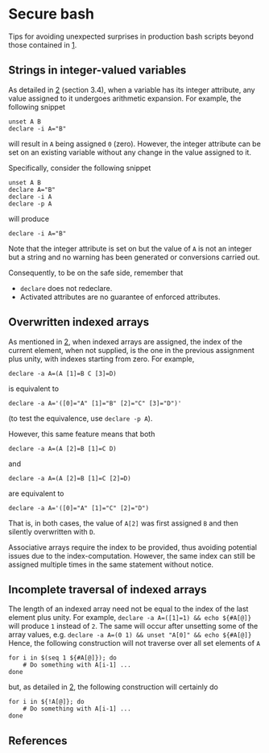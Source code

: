 # Secure bash

Tips for avoiding unexpected surprises in production bash scripts beyond those contained in [1]. 

## Strings in integer-valued variables

As detailed in [2] (section 3.4), when a variable has its integer attribute, any value assigned to it undergoes arithmetic expansion. For example, the following snippet
```
unset A B
declare -i A="B"
``` 
will result in `A` being assigned `0` (zero). However, the integer attribute can be set on an existing variable without any change in the value assigned to it. 

Specifically, consider the following snippet
```
unset A B
declare A="B"
declare -i A
declare -p A
```
will produce 
```
declare -i A="B"
```
Note that the integer attribute is set on but the value of `A` is not an integer but a string and no warning has been generated or conversions carried out. 

Consequently, to be on the safe side, remember that

+ `declare` does not redeclare.
+ Activated attributes are no guarantee of enforced attributes.


## Overwritten indexed arrays

As mentioned in [2], when indexed arrays are assigned, the index of the current element, when not supplied, is the one in the previous assignment plus unity, with indexes starting from zero. For example,
```
declare -a A=(A [1]=B C [3]=D)
```
is equivalent to 
```
declare -a A='([0]="A" [1]="B" [2]="C" [3]="D")'
```
(to test the equivalence, use `declare -p A`).

However, this same feature means that both
```
declare -a A=(A [2]=B [1]=C D)
```
and
```
declare -a A=(A [2]=B [1]=C [2]=D)
```
are equivalent to 
```
declare -a A='([0]="A" [1]="C" [2]="D")
```
That is, in both cases, the value of `A[2]` was first assigned `B` and then silently overwritten with `D`.

Associative arrays require the index to be provided, thus avoiding potential issues due to the index-computation. However, the same index can still be assigned multiple times in the same statement without notice.


## Incomplete traversal of indexed arrays

The length of an indexed array need not be equal to the index of the last element plus unity. For example, 
```declare -a A=([1]=1) && echo ${#A[@]}```
will produce `1` instead of `2`. The same will occur after unsetting some of the array values, e.g.
```declare -a A=(0 1) && unset "A[0]" && echo ${#A[@]}```
Hence, the following construction will not traverse over all set elements of `A`
```
for i in $(seq 1 ${#A[@]}); do 
    # Do something with A[i-1] ...
done
```
but, as detailed in [2], the following construction will certainly do
```
for i in ${!A[@]}; do 
    # Do something with A[i-1] ...
done
```

## References

[1]: (https://mywiki.wooledge.org/BashPitfalls.)
[2]: (https://www.gnu.org/software/bash/manual/html_node/Arrays.html)
